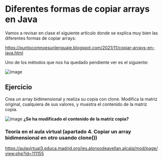 # Diferentes formas de copiar arrays en Java

Vamos a revisar en clase el siguiente artículo donde se explica muy bien las diferentes formas de copiar arrays:

https://puntocomnoesunlenguaje.blogspot.com/2021/11/copiar-arrays-en-java.html

Uno de los métodos que nos ha quedado pendiente ver es el siguiente:

![image](https://github.com/profeMelola/Programacion-04-2023-24/assets/91023374/aad788e4-aaa5-4fec-9913-d58f3d5f7523)


## Ejercicio
Crea un array bidimensional y realiza su copia con clone.
Modifica la matriz original, cualquiera de sus valores, y muestra el contenido de la matriz copia.


![image](https://github.com/profeMelola/Programacion-04-2023-24/assets/91023374/a418b47e-dd07-4c68-a47e-db49757bc748) **¿Se ha modificado el contenido de la matriz copia?**

### Teoría en el aula virtual (apartado 4. Copiar un array bidimensional en otro usando clone())
https://aulavirtual3.educa.madrid.org/ies.alonsodeavellan.alcala/mod/page/view.php?id=111155
